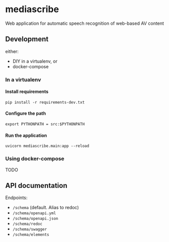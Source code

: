 # mediascribe
Web application for automatic speech recognition of web-based AV content


## Development

either:

 - DIY in a virtualenv, or
 - docker-compose


### In a virtualenv

#### Install requirements

```
pip install -r requirements-dev.txt
```

#### Configure the path

```
export PYTHONPATH = src:$PYTHONPATH
```

#### Run the application

```
uvicorn mediascribe.main:app --reload
```


### Using docker-compose

TODO


## API documentation

Endpoints:

 - `/schema` (default. Alias to redoc)
 - `/schema/openapi.yml`
 - `/schema/openapi.json`
 - `/schema/redoc`
 - `/schema/swagger`
 - `/schema/elements`
